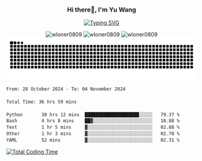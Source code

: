 <h3 align="center">Hi there👋, I'm Yu Wang</h1>

<p align="center"><a href="https://git.io/typing-svg"><img src="https://readme-typing-svg.demolab.com?font=Alex+Brush&size=18&pause=1000&color=716A50&background=6F66FF00&center=true&vCenter=true&width=435&lines=To+love+oneself+is+the+beginning+of+a+lifelong+romance.+%E2%80%94+Oscar+Wilde" alt="Typing SVG" /></a></p>


<p align="center">
 <img src="https://github-readme-stats.vercel.app/api/top-langs?username=wloner0809&show_icons=true&locale=en&layout=compact" alt="wloner0809" height=120 />
 <img src="https://github-readme-stats.vercel.app/api?username=wloner0809&show_icons=true&locale=en" alt="wloner0809" height=120 />
 <img src="https://github-readme-streak-stats.herokuapp.com/?user=wloner0809&" alt="wloner0809" height=120 />
 <img src="https://github.com/Wloner0809/Wloner0809/blob/output/github-contribution-grid-snake.svg">
</p>
 
<!--START_SECTION:waka-->

```txt
From: 28 October 2024 - To: 04 November 2024

Total Time: 36 hrs 59 mins

Python       30 hrs 12 mins  ████████████████████░░░░░   79.37 %
Bash         4 hrs 8 mins    ██▓░░░░░░░░░░░░░░░░░░░░░░   10.88 %
Text         1 hr 5 mins     ▓░░░░░░░░░░░░░░░░░░░░░░░░   02.88 %
Other        1 hr 3 mins     ▓░░░░░░░░░░░░░░░░░░░░░░░░   02.78 %
YAML         52 mins         ▓░░░░░░░░░░░░░░░░░░░░░░░░   02.31 %
```

<!--END_SECTION:waka-->

[![Total Coding Time](https://wakatime.com/badge/user/3b010e91-e8bb-445f-9eac-c8ab5bc30cb6.svg)](https://wakatime.com/@3b010e91-e8bb-445f-9eac-c8ab5bc30cb6)
